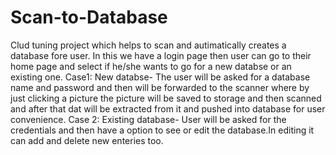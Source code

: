 # Scan-to-Database
Clud tuning project which helps to scan and autimatically creates a database fore user.
In this we have a login page then user can go to their home page and select if he/she wants to go for a new databse or an existing one.
Case1:
New databse-
The user will be asked for a database name and password and then will be forwarded to the scanner where by just clicking a picture the picture will be saved to storage and then scanned and after that dat will be extracted from it and pushed into database for user convenience.
Case 2:
Existing database-
User will be asked for the credentials and then have a option to see or edit the database.In editing it can add and delete new enteries too.

